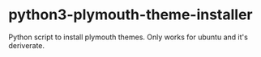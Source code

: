 # python3-plymouth-theme-installer
Python script to install plymouth themes. Only works for ubuntu and it's deriverate.
